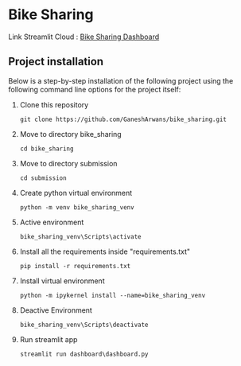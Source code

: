 # Bike Sharing 
Link Streamlit Cloud : [Bike Sharing Dashboard]()

## Project installation
Below is a step-by-step installation of the following project using the following command line options for the project itself:

1. Clone this repository
   ```
   git clone https://github.com/GaneshArwans/bike_sharing.git
   ```

2. Move to directory bike_sharing
   ```
   cd bike_sharing
   ```

3. Move to directory submission
   ```
   cd submission
   ```

4. Create python virtual environment
   ```
   python -m venv bike_sharing_venv
   ```

5. Active environment
   ```
   bike_sharing_venv\Scripts\activate
   ```

6. Install all the requirements inside "requirements.txt"
   ```
   pip install -r requirements.txt
   ```

7. Install virtual environment
   ```
   python -m ipykernel install --name=bike_sharing_venv
   ```

8. Deactive Environment
   ```
   bike_sharing_venv\Scripts\deactivate
   ```

9. Run streamlit app
   ```
   streamlit run dashboard\dashboard.py
   ```


